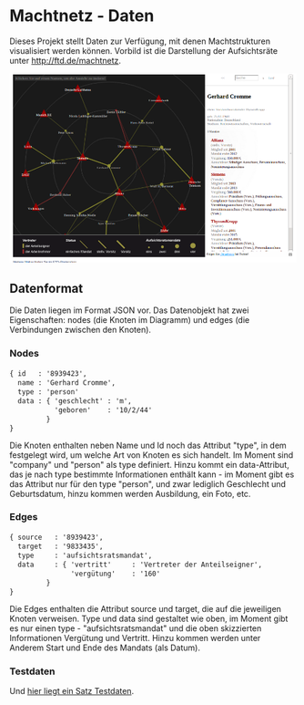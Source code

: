 # Machtnetz - Daten

Dieses Projekt stellt Daten zur Verfügung, mit denen Machtstrukturen visualisiert werden können. Vorbild ist die Darstellung der Aufsichtsräte unter http://ftd.de/machtnetz.

![(Machtnetz bei FTD.de)](img/ftd-machtnetz.png)

## Datenformat

Die Daten liegen im Format JSON vor. Das Datenobjekt hat zwei Eigenschaften: nodes (die Knoten im Diagramm) und edges (die Verbindungen zwischen den Knoten). 

### Nodes

    { id   : '8939423',
      name : 'Gerhard Cromme',
      type : 'person'
      data : { 'geschlecht' : 'm',
               'geboren'    : '10/2/44' 
             }
    }

Die Knoten enthalten neben Name und Id noch das Attribut "type", in dem festgelegt wird, um welche Art von Knoten es sich handelt. Im Moment sind "company" und "person" als type definiert. Hinzu kommt ein data-Attribut, das je nach type bestimmte Informationen enthält kann - im Moment gibt es das Attribut nur für den type "person", und zwar lediglich Geschlecht und Geburtsdatum, hinzu kommen werden Ausbildung, ein Foto, etc.


### Edges

    { source   : '8939423',
      target   : '9833435',
      type     : 'aufsichtsratsmandat',
      data     : { 'vertritt'     : 'Vertreter der Anteilseigner',
                   'vergütung'    : '160' 
             }
    }

Die Edges enthalten die Attribut source und target, die auf die jeweiligen Knoten verweisen. Type und data sind gestaltet wie oben, im Moment gibt es nur einen type - "aufsichtsratsmandat" und die oben skizzierten Informationen Vergütung und Vertritt. Hinzu kommen werden unter Anderem Start und Ende des Mandats (als Datum). 


### Testdaten

Und [hier liegt ein Satz Testdaten](https://raw.github.com/mvtango/machtnetz-data/master/data/aufsichtsrat.json "JSON-Datei").

